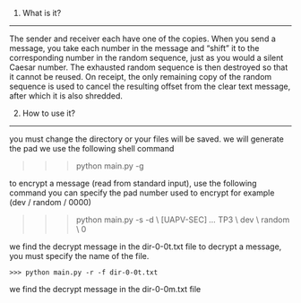 1. What is it?
----------------
The sender and receiver each have one of the copies.
When you send a message, you take each number in the message and “shift” it to the corresponding number in the random sequence, just as you would a silent Caesar number. The exhausted random sequence is then destroyed so that it cannot be reused. On receipt, the only remaining copy of the random sequence is used to cancel the resulting offset from the clear text message, after which it is also shredded.

2. How to use it?
-------------------
you must change the directory or your files will be saved.
we will generate the pad we use the following shell command

   >>> python main.py -g

to encrypt a message (read from standard input), use the following command you can specify the pad number used to encrypt for example (dev / random / 0000)

   >>> python main.py -s -d \ [UAPV-SEC] _..._ TP3 \ dev \ random \ 0
   
we find the decrypt message in the dir-0-0t.txt file
to decrypt a message, you must specify the name of the file.

    >>> python main.py -r -f dir-0-0t.txt
    
we find the decrypt message in the dir-0-0m.txt file